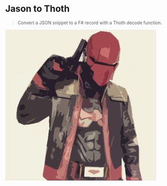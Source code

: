 # Jason to Thoth

> Convert a JSON snippet to a F# record with a Thoth decode function.

![Red Hood](logo.png)

